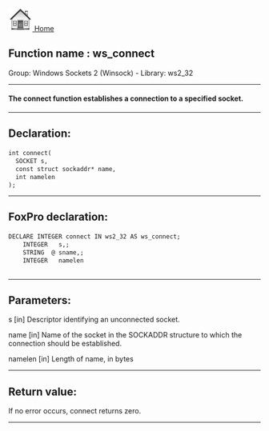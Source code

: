 [<img src="../../images/home.png"> Home ](https://github.com/VFPX/Win32API)  

## Function name : ws_connect
Group: Windows Sockets 2 (Winsock) - Library: ws2_32    
***  


#### The <Strong>connect</Strong> function establishes a connection to a specified socket.

***  


## Declaration:
```foxpro  
int connect(
  SOCKET s,
  const struct sockaddr* name,
  int namelen
);  
```  
***  


## FoxPro declaration:
```foxpro  
DECLARE INTEGER connect IN ws2_32 AS ws_connect;
	INTEGER   s,;
	STRING  @ sname,;
	INTEGER   namelen
  
```  
***  


## Parameters:
s 
[in] Descriptor identifying an unconnected socket. 

name 
[in] Name of the socket in the SOCKADDR structure to which the connection should be established. 

namelen 
[in] Length of name, in bytes   
***  


## Return value:
If no error occurs, connect returns zero.  
***  

